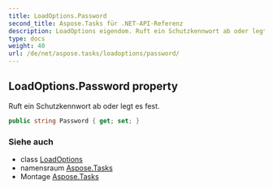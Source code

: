 ```yaml
---
title: LoadOptions.Password
second_title: Aspose.Tasks für .NET-API-Referenz
description: LoadOptions eigendom. Ruft ein Schutzkennwort ab oder legt es fest.
type: docs
weight: 40
url: /de/net/aspose.tasks/loadoptions/password/
---
```

## LoadOptions.Password property

Ruft ein Schutzkennwort ab oder legt es fest.

```csharp
public string Password { get; set; }
```

### Siehe auch

* class [LoadOptions](../)
* namensraum [Aspose.Tasks](../../loadoptions/)
* Montage [Aspose.Tasks](../../../)


